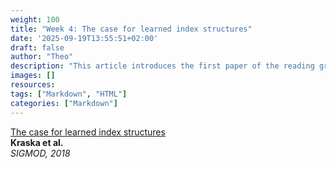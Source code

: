 ```yaml
---
weight: 100
title: "Week 4: The case for learned index structures"
date: '2025-09-19T13:55:51+02:00'
draft: false
author: "Theo"
description: "This article introduces the first paper of the reading group."
images: []
resources:
tags: ["Markdown", "HTML"]
categories: ["Markdown"]
---
```


[The case for learned index structures](https://dl.acm.org/doi/abs/10.1145/3183713.3196909)  
**Kraska et al.**  
*SIGMOD, 2018*
